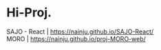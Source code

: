 # Hi-Proj.

SAJO - React | https://nainju.github.io/SAJO-React/  
MORO | https://nainju.github.io/proj-MORO-web/
